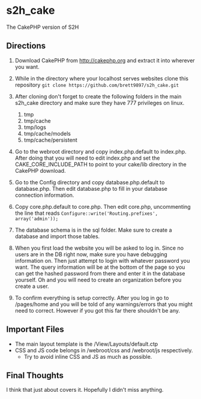 s2h_cake
========
The CakePHP version of S2H

Directions
----------

1. Download CakePHP from http://cakephp.org and extract it into wherever you want.
2. While in the directory where your localhost serves websites clone this repository
`git clone https://github.com/brett9897/s2h_cake.git`
3. After cloning don't forget to create the following folders in the main s2h_cake directory and make sure they have 777 privileges on linux.
	1. tmp
	2. tmp/cache
	3. tmp/logs
	4. tmp/cache/models
	5. tmp/cache/persistent
4. Go to the webroot directory and copy index.php.default to index.php.  After doing that you will need to edit index.php and set the CAKE_CORE_INCLUDE_PATH to point to your
cake/lib directory in the CakePHP download.

5. Go to the Config directory and copy database.php.default to database.php.  Then edit database.php to fill in your database connection information.
6. Copy core.php.default to core.php.  Then edit core.php, uncommenting the line that reads
`Configure::write('Routing.prefixes', array('admin'));`
7. The database schema is in the sql folder.  Make sure to create a database and import those tables.
8. When you first load the website you will be asked to log in.  Since no users are in the DB right now, make
   sure you have debugging information on.  Then just attempt to login with whatever password you want.  The query
   information will be at the bottom of the page so you can get the hashed password from there and enter it in the
   database yourself. Oh and you will need to create an organization before you create a user.
9. To confirm everything is setup correctly.  After you log in go to /pages/home and you will be told of any
   warnings/errors that you might need to correct. However if you got this far there shouldn't be any.

Important Files
---------------

* The main layout template is the /View/Layouts/default.ctp
* CSS and JS code belongs in /webroot/css and /webroot/js respectively.
   * Try to avoid inline CSS and JS as much as possible.
   

Final Thoughts
--------------
I think that just about covers it.  Hopefully I didn't miss anything.

